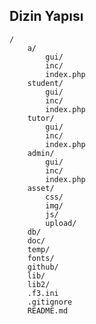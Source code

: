 ## Dizin Yapısı

    /
        a/
            gui/
            inc/
            index.php
        student/
            gui/
            inc/
            index.php
        tutor/
            gui/
            inc/
            index.php
        admin/
            gui/
            inc/
            index.php
        asset/
            css/
            img/
            js/
            upload/
        db/
        doc/
        temp/
        fonts/
        github/
        lib/
        lib2/
        .f3.ini
        .gitignore
        README.md


